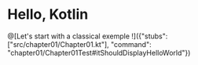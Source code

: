 # Hello, Kotlin

@[Let's start with a classical exemple !]({"stubs": ["src/chapter01/Chapter01.kt"], "command": "chapter01/Chapter01Test#itShouldDisplayHelloWorld"})

